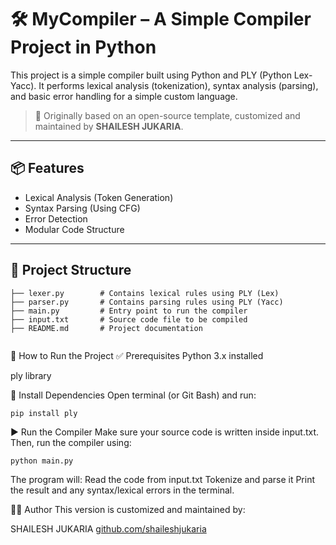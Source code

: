 # 🛠️ MyCompiler – A Simple Compiler Project in Python

This project is a simple compiler built using Python and PLY (Python Lex-Yacc). It performs lexical analysis (tokenization), syntax analysis (parsing), and basic error handling for a simple custom language.

> 🚀 Originally based on an open-source template, customized and maintained by **SHAILESH JUKARIA**.

---

## 📦 Features

- Lexical Analysis (Token Generation)
- Syntax Parsing (Using CFG)
- Error Detection
- Modular Code Structure

---

## 📁 Project Structure

```plaintext
├── lexer.py        # Contains lexical rules using PLY (Lex)
├── parser.py       # Contains parsing rules using PLY (Yacc)
├── main.py         # Entry point to run the compiler
├── input.txt       # Source code file to be compiled
├── README.md       # Project documentation


```
🚀 How to Run the Project
✅ Prerequisites
Python 3.x installed

ply library

🔧 Install Dependencies
Open terminal (or Git Bash) and run:
```plaintext
pip install ply 
```
▶️ Run the Compiler
Make sure your source code is written inside input.txt.
Then, run the compiler using:
```plaintext
python main.py
```
The program will:
Read the code from input.txt
Tokenize and parse it
Print the result and any syntax/lexical errors in the terminal.

🧑‍💻 Author
This version is customized and maintained by:

SHAILESH JUKARIA
[github.com/shaileshjukaria](https://github.com/shaileshjukaria)




